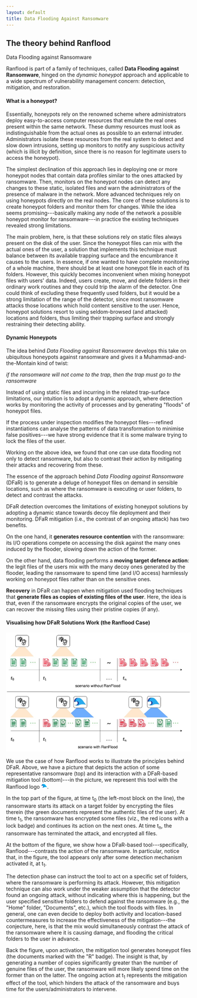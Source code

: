 ```yaml
---
layout: default
title: Data Flooding Against Ransomware
---
```


<div class="container">

<div class="section-title">
  <h2>The theory behind Ranflood</h2>
  <p>Data Flooding against Ransomware</p>
</div>

<div class="row content" markdown="1">

Ranflood is part of a family of techniques, called **Data Flooding against
Ransomware**, hinged on the *dynamic honeypot* approach and applicable to a
wide spectrum of vulnerability management concern: detection, mitigation, and
restoration.

</div>

<div class="row content" markdown="1">

#### What is a honeypot?

Essentially, honeypots rely on the renowned scheme where administrators deploy
easy-to-access computer resources that emulate the real ones present within the
same network. These dummy resources must look as indistinguishable from the
actual ones as possible to an external intruder. Administrators isolate these
resources from the real system to detect and slow down intrusions, setting up
monitors to notify any suspicious activity (which is illicit by definition,
since there is no reason for legitimate users to access the honeypot). 

The simplest declination of this approach lies in deploying one or more honeypot
nodes that contain data profiles similar to the ones attacked by ransomware.
Then, monitors on the honeypot nodes can detect any changes to these static,
isolated files and warn the administrators of the presence of malware in the
network. More advanced techniques rely on using honeypots directly on the real
nodes. The core of these solutions is to create honeypot folders and monitor
them for changes. While the idea seems promising---basically making any node of
the network a possible honeypot monitor for ransomware---in practice the
existing techniques revealed strong limitations. 

The main problem, here, is that these solutions rely on static files always
present on the disk of the user. Since the honeypot files can mix with the
actual ones of the user, a solution that implements this technique must balance
between its available trapping surface and the encumbrance it causes to the
users. In essence, if one wanted to have complete monitoring of a whole machine,
there should be at least one honeypot file in each of its folders. However, this
quickly becomes inconvenient when mixing honeypot files with users' data.
Indeed, users create, move, and delete folders in their ordinary work routines
and they could trip the alarm of the detector. One could think of excluding
these frequently used folders, but it would be a strong limitation of the range
of the detector, since most ransomware attacks those locations which hold
content sensitive to the user. Hence, honeypot solutions resort to using
seldom-browsed (and attacked) locations and folders, thus limiting their
trapping surface and strongly restraining their detecting ability. 

</div>

<div class="row content" markdown="1">

#### Dynamic Honeypots

The idea behind *Data Flooding against Ransomware* develops this take on ubiquitous
honeypots against ransomware and gives it a Muhammad-and-the-Montain kind of
twist:

<div class="col-8 offset-2 pt-3 pb-1 text-center alert alert-info" markdown="1">

*if the ransomware will not come to the trap, then the trap must go to the
ransomware*

</div>

Instead of using static files and incurring in the related trap-surface
limitations, our intuition is to adopt a dynamic approach, where detection works
by monitoring the activity of processes and by generating "floods" of honeypot
files. 

If the process under inspection modifies the honeypot files---refined
instantiations can analyse the patterns of data transformation to minimise false
positives---we have strong evidence that it is some malware trying to lock the
files of the user. 

Working on the above idea, we found that one can use data flooding not only to
detect ransomware, but also to contrast their action by mitigating their attacks
and recovering from these. 

<div class="col-10 offset-1 alert alert-success" markdown="1">

The essence of the approach behind *Data Flooding against Ransomware* (DFaR) is
to generate a deluge of honeypot files on demand in sensible locations, such as
where the ransomware is executing or user folders, to detect and contrast the
attacks. 

DFaR detection overcomes the limitations of existing honeypot solutions by
adopting a dynamic stance towards decoy file deployment and their monitoring.
DFaR mitigation (i.e., the contrast of an ongoing attack) has two benefits. 

On
the one hand, it **generates resource contention** with the ransomware: its I/O
operations compete on accessing the disk against the many ones induced by the
flooder, slowing down the action of the former. 

On the other hand, data flooding performs a **moving target defence action**:
the legit files of the users mix with the many decoy ones generated by the
flooder, leading the ransomware to spend time (and I/O access) harmlessly
working on honeypot files rather than on the sensitive ones. 

**Recovery** in DFaR can happen when mitigation used flooding techniques that
**generate files as copies of existing files of the user**. Here, the idea is that,
even if the ransomware encrypts the original copies of the user, we can recover
the missing files using their pristine copies (if any).
</div>

</div>

<div class="row content" markdown="1">

#### Visualising how DFaR Solutions Work (the Ranflood Case)

  <img class="mx-auto d-block img-fluid" src="/images/scenarii.jpg">

We use the case of how Ranflood works to illustrate the principles behind DFaR.
Above, we have a picture that depicts the action of some
representative ransomware (top) and its interaction with a DFaR-based
mitigation tool (bottom)---in the picture, we represent this tool with the
Ranflood logo ![Ranflood logo](/images/favicon/favicon-16x16.png). 

In the top part of the figure, at time t<sub>0</sub> (the left-most block on the
line), the ransomware starts its attack on a target folder by encrypting the
files therein (the green documents represent the authentic files of the user).
At time t<sub>1</sub>, the ransomware has encrypted some files (viz., the red
icons with a lock badge) and continues its action on the next ones. At time
t<sub>n</sub>, the ransomware has terminated the attack, and encrypted all
files. 

At the bottom of the figure, we show how a DFaR-based tool---specifically,
Ranflood---contrasts the action of the ransomware. In particular, notice that,
in the figure, the tool appears only after some detection mechanism activated
it, at t<sub>1</sub>. 

The detection phase can instruct the tool to act on a specific set of folders,
where the ransomware is performing its attack. However, this mitigation
technique can also work under the weaker assumption that the detector found an
ongoing attack, without indicating where this is happening, but the user
specified sensitive folders to defend against the ransomware (e.g., the "Home"
folder, "Documents", etc.), which the tool floods with files. In general, one
can even decide to deploy both activity and location-based countermeasures to
increase the effectiveness of the mitigation---the conjecture, here, is that the
mix would simultaneously contrast the attack of the ransomware where it is
causing damage, and flooding the critical folders to the user in advance. 

Back the figure, upon activation, the mitigation tool generates honeypot files
(the documents marked with the "R" badge). The insight is that, by generating a
number of copies significantly greater than the number of genuine files of the
user, the ransomware will more likely spend time on the former than on the
latter. The ongoing action at t<sub>1</sub> represents the mitigation effect of
the tool, which hinders the attack of the ransomware and buys time for the
users/administrators to intervene.

</div>